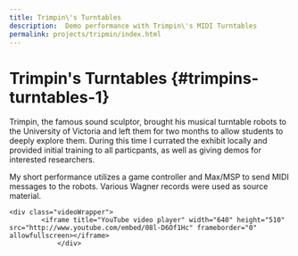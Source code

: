 ```yaml
---
title: Trimpin\'s Turntables
description:  Demo performance with Trimpin\'s MIDI Turntables
permalink: projects/tripmin/index.html
---
```


# Trimpin\'s Turntables {#trimpins-turntables-1}

Trimpin, the famous sound sculptor, brought his musical turntable robots
to the University of Victoria and left them for two months to allow
students to deeply explore them. During this time I currated the exhibit
locally and provided initial training to all particpants, as well as
giving demos for interested researchers.

My short performance utilizes a game controller and Max/MSP to send MIDI
messages to the robots. Various Wagner records were used as source
material.

```{=html}
<div class="videoWrapper">
        <iframe title="YouTube video player" width="640" height="510" src="http://www.youtube.com/embed/08l-D6Of1Hc" frameborder="0" allowfullscreen></iframe>
            </div>
```
